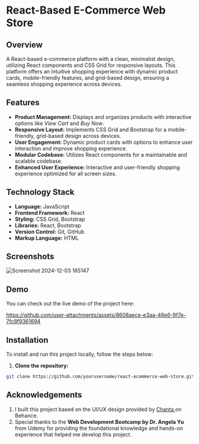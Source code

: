 # React-Based E-Commerce Web Store

## Overview

A React-based e-commerce platform with a clean, minimalist design, utilizing React components and CSS Grid for responsive layouts. This platform offers an intuitive shopping experience with dynamic product cards, mobile-friendly features, and grid-based design, ensuring a seamless shopping experience across devices.

## Features
- **Product Management:** Displays and organizes products with interactive options like *View Cart* and *Buy Now*.
- **Responsive Layout:** Implements CSS Grid and Bootstrap for a mobile-friendly, grid-based design across devices.
- **User Engagement:** Dynamic product cards with options to enhance user interaction and improve shopping experience.
- **Modular Codebase:** Utilizes React components for a maintainable and scalable codebase.
- **Enhanced User Experience:** Interactive and user-friendly shopping experience optimized for all screen sizes.

## Technology Stack
- **Language:** JavaScript
- **Frontend Framework:** React
- **Styling:** CSS Grid, Bootstrap
- **Libraries:** React, Bootstrap
- **Version Control:** Git, GitHub
- **Markup Language:** HTML


## Screenshots
![Screenshot 2024-12-03 165147](https://github.com/user-attachments/assets/6531c136-f082-48b6-81a4-1dc5443715b3)

## Demo
You can check out the live demo of the project here:

https://github.com/user-attachments/assets/8608aece-e3aa-46e6-9f7e-7fc8f9361694



## Installation

To install and run this project locally, follow the steps below:

1. **Clone the repository:**

```bash
git clone https://github.com/yourusername/react-ecommerce-web-store.git
```

## Acknowledgements

1. I built this project based on the UI/UX design provided by [Chanta ](https://www.behance.net/gallery/198683179/Chanta-Backpack-Store) on Behance. 
2. Special thanks to the **Web Development Bootcamp by Dr. Angela Yu** from Udemy for providing the foundational knowledge and hands-on experience that helped me develop this project.
